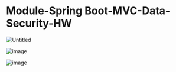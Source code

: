 # Module-Spring Boot-MVC-Data-Security-HW

![Untitled](https://github.com/serhii-kushnir/Todo-List/assets/127629681/3d75302b-3d08-4c2e-902b-65ea9a3bbd23)

![image](https://github.com/serhii-kushnir/Todo-List/assets/127629681/c579e860-d43f-4625-87e7-5f588a44be0d)

![image](https://github.com/serhii-kushnir/Todo-List/assets/127629681/b991b584-4f46-48a9-9197-6c31a4e8ba3f)
